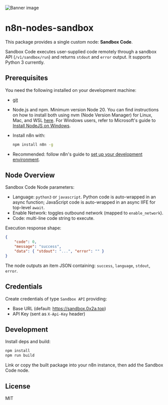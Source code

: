 ![Banner image](https://user-images.githubusercontent.com/10284570/173569848-c624317f-42b1-45a6-ab09-f0ea3c247648.png)

# n8n-nodes-sandbox

This package provides a single custom node: **Sandbox Code**.

Sandbox Code executes user-supplied code remotely through a sandbox API (`/v1/sandbox/run`) and returns `stdout` and `error` output. It supports Python 3 currently.

## Prerequisites

You need the following installed on your development machine:

- [git](https://git-scm.com/downloads)
- Node.js and npm. Minimum version Node 20. You can find instructions on how to install both using nvm (Node Version Manager) for Linux, Mac, and WSL [here](https://github.com/nvm-sh/nvm). For Windows users, refer to Microsoft's guide to [Install NodeJS on Windows](https://docs.microsoft.com/en-us/windows/dev-environment/javascript/nodejs-on-windows).
- Install n8n with:

  ```bash
  npm install n8n -g
  ```

- Recommended: follow n8n's guide to [set up your development environment](https://docs.n8n.io/integrations/creating-nodes/build/node-development-environment/).

## Node Overview

Sandbox Code Node parameters:

- Language: `python3` or `javascript`. Python code is auto-wrapped in an async function; JavaScript code is auto-wrapped in an async IIFE for top-level `await`.
- Enable Network: toggles outbound network (mapped to `enable_network`).
- Code: multi-line code string to execute.

Execution response shape:

```json
{
	"code": 0,
	"message": "success",
	"data": { "stdout": "...", "error": "" }
}
```

The node outputs an item JSON containing: `success`, `language`, `stdout`, `error`.

## Credentials

Create credentials of type `Sandbox API` providing:

- Base URL (default: <https://sandbox.0x2a.top>)
- API Key (sent as `X-Api-Key` header)

## Development

Install deps and build:

```bash
npm install
npm run build
```

Link or copy the built package into your n8n instance, then add the Sandbox Code node.

## License

MIT
